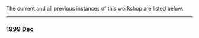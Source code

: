 The current and all previous instances of this workshop are listed below.
<hr>
<div class='workshop-list'>
<h3><a href='https://ninanorgren.github.io/python-exercises/0000/'>1999 Dec</a></h3></div>
